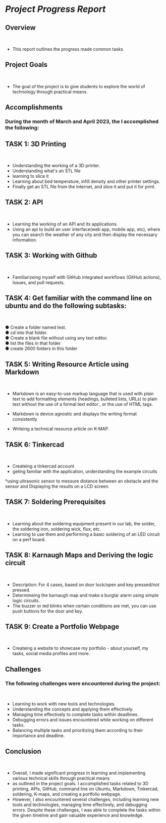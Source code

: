 # **_Project Progress Report_**
## Overview 
<br>

* This report outlines the progress made common tasks

## Project Goals
<br>

* The goal of the  project is to give students to explore the world of technology through practical means.


## Accomplishments
### During the month of March and April 2023, the I accomplished the following:

## TASK 1: 3D Printing
<br>

* Understanding the working of a 3D printer.
* Understanding what's an
STL file  
* learning to slice it 
* Learning about bed
temperature, infill density and other printer settings.
* Finally get an STL file from the internet, and
slice it and put it for print.

## TASK 2: API
<br> 

* Learning the working of an API and its applications. 
* Using an api to 
build an user interface(web app, mobile app, etc), where you can search the weather of any city and then display
the necessary information.

## TASK 3: Working with Github
<br>

* Familiarizeing myself with GitHub integrated workflows (GitHub actions), Issues, and pull requests.
 
 ## TASK 4: Get familiar with the command line on ubuntu and do the following subtasks:
 <br> 

● Create a folder named test.<br>
● cd into that folder.<br>
● Create a blank file without using any text editor.<br>
● list the files in that folder<br>
● create 2600 folders in this folder<br>

## TASK 5: Writing Resource Article using Markdown
<br>

* Markdown is an easy-to-use markup language that is used with plain text to add formatting
elements (headings, bulleted lists, URLs) to plain text without the use of a formal text editor , or the use of HTML tags.     
* Markdown is device agnostic and displays the writing format consistently

* Writeing a technical resource article on K-MAP.

## TASK 6: Tinkercad
<br>

* Createing a tinkercad account
*  geting familiar with the application, understanding the example circuits

*using ultrasonic sensor to messure distance between an obstacle and the sensor and Displaying the results on a LCD screen.

## TASK 7: Soldering Prerequisites
<br>


* Learning about the soldering equipment present in our lab, the solder, the soldering iron, soldering
wick, flux, etc. 
* Learning to use them and performing a basic soldering of an LED circuit on a perf board.

## TASK 8: Karnaugh Maps and Deriving the logic circuit
<br>

* Description: For 4 cases, based on door lock/open and key pressed/not pressed.
* Determineing the
karnaugh map and make a burglar alarm using simple logic circuits.
* The buzzer or led blinks
when certain conditions are met, you can use push buttons for the door and key.

## TASK 9: Create a Portfolio Webpage
<br>

* Createing a website to showcase my portfolio - about yourself, my tasks, social media profiles and more.




## Challenges

### The following challenges were encountered during the project:
<br>

* Learning to work with new tools and technologies.
* Understanding the concepts and applying them effectively.
* Managing time effectively to complete tasks within deadlines.
* Debugging errors and issues encountered while working on different tasks.
* Balancing multiple tasks and prioritizing them according to their importance and deadline.


## Conclusion
<br>

* Overall, I made significant progress in learning and implementing various technical skills through practical means
* as outlined in the project goals. I accomplished tasks related to 3D printing, APIs, GitHub, command line on Ubuntu, Markdown, Tinkercad, soldering, K-maps, and creating a portfolio webpage.
*  However, I also encountered several challenges, including learning new tools and technologies, managing time effectively, and debugging errors. Despite these challenges, I was able to complete the tasks within the given timeline and gain valuable experience and knowledge.